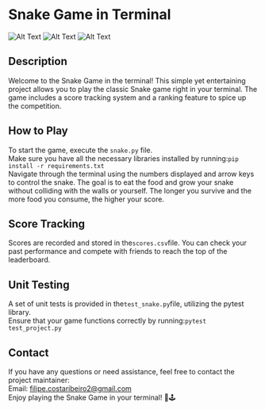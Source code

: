 # Snake Game in Terminal

![Alt Text](Images/Menu.jpg)
![Alt Text](Images/Game.jpg)
![Alt Text](Images/Ranking.jpg)
## Description

Welcome to the Snake Game in the terminal! This simple yet entertaining project allows you to play the classic Snake game right in your terminal. The game includes a score tracking system and a ranking feature to spice up the competition.

## How to Play

To start the game, execute the `snake.py` file.<br>
Make sure you have all the necessary libraries installed by running:`pip install -r requirements.txt`<br>
Navigate through the terminal using the numbers displayed and arrow keys to control the snake. The goal is to eat the food and grow your snake without colliding with the walls or yourself. The longer you survive and the more food you consume, the higher your score.

## Score Tracking

Scores are recorded and stored in the`scores.csv`file. You can check your past performance and compete with friends to reach the top of the leaderboard.

## Unit Testing

A set of unit tests is provided in the`test_snake.py`file, utilizing the pytest library.<br>
Ensure that your game functions correctly by running:`pytest test_project.py`

## Contact
If you have any questions or need assistance, feel free to contact the project maintainer:<br>
Email: filipe.costaribeiro2@gmail.com<br>
Enjoy playing the Snake Game in your terminal! 🐍🕹️